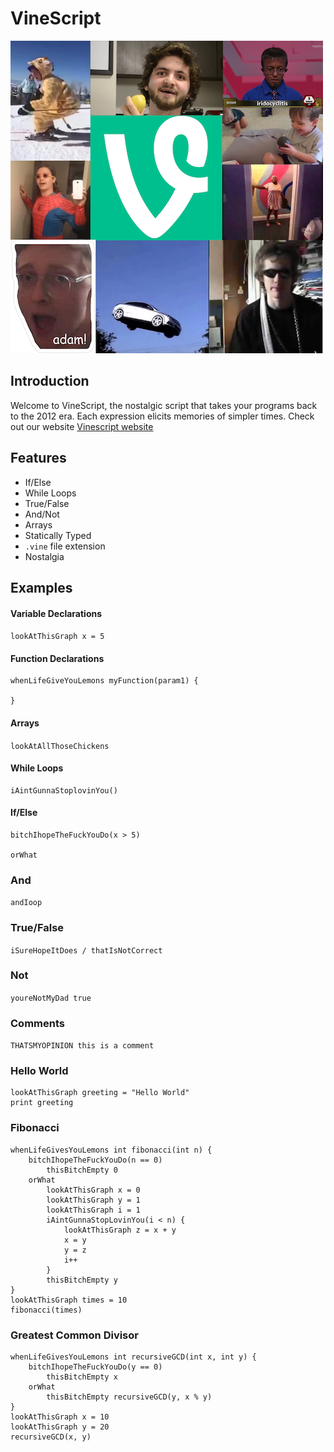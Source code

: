 # VineScript

![Logo](https://github.com/brandonholmes/vinescript/blob/master/docs/Logo.png)

## Introduction

Welcome to VineScript, the nostalgic script that takes your programs back to the 2012 era. Each expression elicits memories of simpler times. Check out our website [Vinescript website](https://brandonholmes.github.io/vinescript/)

## Features

- If/Else
- While Loops
- True/False
- And/Not
- Arrays
- Statically Typed
- `.vine` file extension
- Nostalgia

## Examples

#### Variable Declarations

`lookAtThisGraph x = 5`

#### Function Declarations

```
whenLifeGiveYouLemons myFunction(param1) {

}
```

#### Arrays

`lookAtAllThoseChickens`

#### While Loops

```
iAintGunnaStoplovinYou()
```

#### If/Else

```
bitchIhopeTheFuckYouDo(x > 5)

orWhat
```

### And

`andIoop`

### True/False

`iSureHopeItDoes / thatIsNotCorrect`

### Not

`youreNotMyDad true`

### Comments

`THATSMYOPINION this is a comment`

### Hello World

```
lookAtThisGraph greeting = "Hello World"
print greeting
```

### Fibonacci

```
whenLifeGivesYouLemons int fibonacci(int n) {
    bitchIhopeTheFuckYouDo(n == 0)
        thisBitchEmpty 0
    orWhat
        lookAtThisGraph x = 0
        lookAtThisGraph y = 1
        lookAtThisGraph i = 1
        iAintGunnaStopLovinYou(i < n) {
            lookAtThisGraph z = x + y
            x = y
            y = z
            i++
        }
        thisBitchEmpty y
}
lookAtThisGraph times = 10
fibonacci(times)
```

### Greatest Common Divisor

```
whenLifeGivesYouLemons int recursiveGCD(int x, int y) {
    bitchIhopeTheFuckYouDo(y == 0)
        thisBitchEmpty x
    orWhat
        thisBitchEmpty recursiveGCD(y, x % y)
}
lookAtThisGraph x = 10
lookAtThisGraph y = 20
recursiveGCD(x, y)
```
